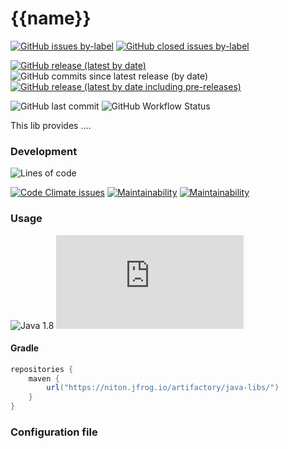 # {{name}}

[![GitHub issues by-label](https://img.shields.io/github/issues/{{repo}}/bug)](https://github.com/{{repo}}/issues?q=is%3Aopen+is%3Aissue+label%3Abug)
[![GitHub closed issues by-label](https://img.shields.io/github/issues-closed/{{repo}}/bug)](https://github.com/{{repo}}/issues?q=is%3Aclosed+is%3Aissue+label%3Abug)

[![GitHub release (latest by date)](https://img.shields.io/github/v/release/{{repo}}?label=latest%20stable)](https://github.com/{{repo}}/releases/latest)
![GitHub commits since latest release (by date)](https://img.shields.io/github/commits-since/{{repo}}/latest)
[![GitHub release (latest by date including pre-releases)](https://img.shields.io/github/v/release/{{repo}}?include_prereleases&label=latest)](github.com/{{repo}}/releases)

![GitHub last commit](https://img.shields.io/github/last-commit/{{repo}})
![GitHub Workflow Status](https://img.shields.io/github/workflow/status/{{repo}}/Java%20JUnit%20Test%20with%20Gradle)<br>

This lib provides ....

### Development

![Lines of code](https://img.shields.io/tokei/lines/github/{{repo}})<br>

[![Code Climate issues](https://img.shields.io/codeclimate/issues/{{repo}}?label=Code%20Quality%20issues)](https://codeclimate.com/github/{{repo}})
[![Maintainability](https://img.shields.io/codeclimate/maintainability/{{repo}}.svg)](https://codeclimate.com/github/{{repo}})
[![Maintainability](https://img.shields.io/codeclimate/maintainability-percentage/{{repo}}.svg)](https://codeclimate.com/github/{{repo}})

### Usage

![Java 1.8](https://img.shields.io/badge/java-1.8-blue)
[![Maven metadata URL](https://img.shields.io/maven-metadata/v?metadataUrl=https%3A%2F%2Fniton.jfrog.io%2Fartifactory%2Fjava-libs%2Fcom%2Fniton%2F{{name}}%2Fmaven-metadata.xml)](https://niton.jfrog.io/ui/repos/tree/General/java-libs%2Fcom%2Fniton%2F{{name}})

#### Gradle

```groovy
repositories {
    maven {
        url("https://niton.jfrog.io/artifactory/java-libs/")
    }
}
```

### Configuration file

```json

```